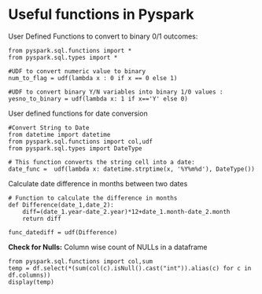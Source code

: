 # Useful functions in Pyspark

User Defined Functions to convert to binary 0/1 outcomes:
```
from pyspark.sql.functions import *
from pyspark.sql.types import *

#UDF to convert numeric value to binary 
num_to_flag = udf(lambda x : 0 if x == 0 else 1)

#UDF to convert binary Y/N variables into binary 1/0 values :
yesno_to_binary = udf(lambda x: 1 if x=='Y' else 0)
```

User defined functions for date conversion
```
#Convert String to Date
from datetime import datetime
from pyspark.sql.functions import col,udf
from pyspark.sql.types import DateType

# This function converts the string cell into a date:
date_func =  udf(lambda x: datetime.strptime(x, '%Y%m%d'), DateType())
```
Calculate date difference in months between two dates
```
# Function to calculate the difference in months  
def Difference(date_1,date_2):
    diff=(date_1.year-date_2.year)*12+date_1.month-date_2.month
    return diff

func_datediff = udf(Difference)
```
**Check for Nulls:** Column wise count of NULLs in a dataframe
```
from pyspark.sql.functions import col,sum
temp = df.select(*(sum(col(c).isNull().cast("int")).alias(c) for c in df.columns))
display(temp)
```
